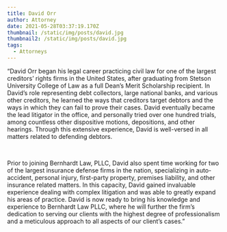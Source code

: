 ```yaml
---
title: David Orr
author: Attorney
date: 2021-05-28T03:37:19.170Z
thumbnail: /static/img/posts/david.jpg
thumbnail2: /static/img/posts/david.jpg
tags:
  - Attorneys
---
```

“David Orr began his legal career practicing civil law for one of the largest creditors’ rights firms in the United States, after graduating from Stetson University College of Law as a full Dean’s Merit Scholarship recipient. In David’s role representing debt collectors, large national banks, and various other creditors, he learned the ways that creditors target debtors and the ways in which they can fail to prove their cases. David eventually became the lead litigator in the office, and personally tried over one hundred trials, among countless other dispositive motions, depositions, and other hearings. Through this extensive experience, David is well-versed in all matters related to defending debtors.

 

Prior to joining Bernhardt Law, PLLC, David also spent time working for two of the largest insurance defense firms in the nation, specializing in auto-accident, personal injury, first-party property, premises liability, and other insurance related matters. In this capacity, David gained invaluable experience dealing with complex litigation and was able to greatly expand his areas of practice. David is now ready to bring his knowledge and experience to Bernhardt Law PLLC, where he will further the firm’s dedication to serving our clients with the highest degree of professionalism and a meticulous approach to all aspects of our client’s cases.”